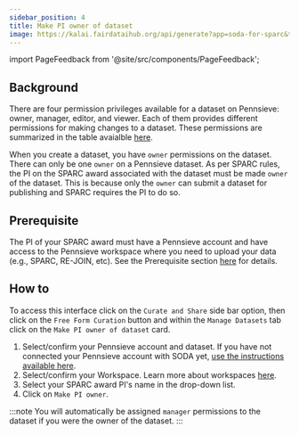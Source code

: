```yaml
---
sidebar_position: 4
title: Make PI owner of dataset
image: https://kalai.fairdataihub.org/api/generate?app=soda-for-sparc&title=Make%20PI%20owner%20of%20dataset&description=Manage%20Dataset&org=fairdataihub
---
```


import PageFeedback from '@site/src/components/PageFeedback';

## Background

There are four permission privileges available for a dataset on Pennsieve: owner, manager, editor, and viewer. Each of them provides different permissions for making changes to a dataset. These permissions are summarized in the table avaialble [here](../manage-dataset/add-edit-permissions).

When you create a dataset, you have `owner` permissions on the dataset. There can only be one `owner` on a Pennsieve dataset. As per SPARC rules, the PI on the SPARC award associated with the dataset must be made `owner` of the dataset. This is because only the `owner` can submit a dataset for publishing and SPARC requires the PI to do so.

## Prerequisite

The PI of your SPARC award must have a Pennsieve account and have access to the Pennsieve workspace where you need to upload your data (e.g., SPARC, RE-JOIN, etc). See the Prerequisite section [here](../../how-to/how-to-get-a-pennsieve-account) for details.

## How to

To access this interface click on the `Curate and Share` side bar option, then click on the `Free Form Curation` button and within the `Manage Datasets` tab click on the `Make PI owner of dataset` card.

1. Select/confirm your Pennsieve account and dataset. If you have not connected your Pennsieve account with SODA yet, [use the instructions available here](../../connecting-to-pennsieve/connecting-with-username-password).
2. Select/confirm your Workspace. Learn more about workspaces [here](../../how-to/how-to-use-workspaces.md).
3. Select your SPARC award PI's name in the drop-down list.
4. Click on `Make PI owner`.

:::note
You will automatically be assigned `manager` permissions to the dataset if you were the owner of the dataset.
:::

<PageFeedback />
